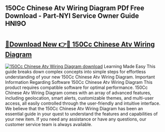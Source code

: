 ## 150Cc Chinese Atv Wiring Diagram PDf Free Download - Part-NYl Service Owner Guide HNI9O

# <h2><a href="http://dfulff.blite.top/?on=150Cc+Chinese+Atv+Wiring+Diagram">🔗Download New 👉🔴 150Cc Chinese Atv Wiring Diagram</a></h2>

[![150Cc Chinese Atv Wiring Diagram download](https://i.imgur.com/lujVjoI.png)](http://dfulff.blite.top/?on=150Cc+Chinese+Atv+Wiring+Diagram)
Learning Made Easy This guide breaks down complex concepts into simple steps for effortless understanding of your new 150Cc Chinese Atv Wiring Diagram. Important Information Regarding Software 150Cc Chinese Atv Wiring Diagram This product requires compatible software for optimal performance. 150Cc Chinese Atv Wiring Diagram comes with an array of advanced features, including geolocation, smart alerts, customizable themes, and multi-user access, all easily controlled through the user-friendly and intuitive interface. We believe that the 150Cc Chinese Atv Wiring Diagram has been an essential guide in your quest to understand the features and capabilities of your new item. If you need any assistance or have any questions, our customer service team is always available.
